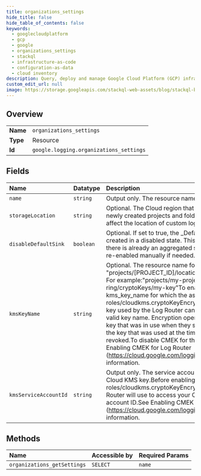 ```yaml
---
title: organizations_settings
hide_title: false
hide_table_of_contents: false
keywords:
  - googlecloudplatform
  - gcp
  - google
  - organizations_settings
  - stackql
  - infrastructure-as-code
  - configuration-as-data
  - cloud inventory
description: Query, deploy and manage Google Cloud Platform (GCP) infrastructure and resources using SQL
custom_edit_url: null
image: https://storage.googleapis.com/stackql-web-assets/blog/stackql-blog-post-featured-image.png
---
```

  
    

## Overview
<table><tbody>
<tr><td><b>Name</b></td><td><code>organizations_settings</code></td></tr>
<tr><td><b>Type</b></td><td>Resource</td></tr>
<tr><td><b>Id</b></td><td><code>google.logging.organizations_settings</code></td></tr>
</tbody></table>

## Fields
| Name | Datatype | Description |
|:-----|:---------|:------------|
| `name` | `string` | Output only. The resource name of the settings. |
| `storageLocation` | `string` | Optional. The Cloud region that will be used for _Default and _Required log buckets for newly created projects and folders. For example europe-west1. This setting does not affect the location of custom log buckets. |
| `disableDefaultSink` | `boolean` | Optional. If set to true, the _Default sink in newly created projects and folders will created in a disabled state. This can be used to automatically disable log ingestion if there is already an aggregated sink configured in the hierarchy. The _Default sink can be re-enabled manually if needed. |
| `kmsKeyName` | `string` | Optional. The resource name for the configured Cloud KMS key.KMS key name format: "projects/[PROJECT_ID]/locations/[LOCATION]/keyRings/[KEYRING]/cryptoKeys/[KEY]" For example:"projects/my-project/locations/us-central1/keyRings/my-ring/cryptoKeys/my-key"To enable CMEK for the Log Router, set this field to a valid kms_key_name for which the associated service account has the required roles/cloudkms.cryptoKeyEncrypterDecrypter role assigned for the key.The Cloud KMS key used by the Log Router can be updated by changing the kms_key_name to a new valid key name. Encryption operations that are in progress will be completed with the key that was in use when they started. Decryption operations will be completed using the key that was used at the time of encryption unless access to that key has been revoked.To disable CMEK for the Log Router, set this field to an empty string.See Enabling CMEK for Log Router (https://cloud.google.com/logging/docs/routing/managed-encryption) for more information. |
| `kmsServiceAccountId` | `string` | Output only. The service account that will be used by the Log Router to access your Cloud KMS key.Before enabling CMEK for Log Router, you must first assign the role roles/cloudkms.cryptoKeyEncrypterDecrypter to the service account that the Log Router will use to access your Cloud KMS key. Use GetSettings to obtain the service account ID.See Enabling CMEK for Log Router (https://cloud.google.com/logging/docs/routing/managed-encryption) for more information. |
## Methods
| Name | Accessible by | Required Params |
|:-----|:--------------|:----------------|
| `organizations_getSettings` | `SELECT` | `name` |
